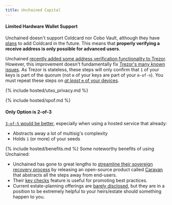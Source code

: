 ```yaml
---
title: Unchained Capital
---
```



#### Limited Hardware Wallet Support
Unchained doesn't support Coldcard nor Cobo Vault, although they have [plans](https://unchained-capital.com/blog/gearing-up-the-caravan/) to add Coldcard in the future.
This means that **properly verifying a receive address is only possible for advanced users**.

Unchained [recently added some address verification functionality to Trezor](https://unchained-capital.com/blog/trezor-and-unchained-make-multisignature-safer/).
However, this improvement doesn't fundamentally fix [Trezor's many known issues](/known-issues/hardware/trezor).
As Trezor is stateless, these steps will only confirm that `1` of your keys is part of the quorum (not `m` of your keys are part of your `m-of-n`).
You must repeat these steps on [*at least* `m` of your devices](/known-issues/verify-receive-address).

{% include hosted/utxo_privacy.md %}

{% include hosted/spof.md %}

#### Only Option is 2-of-3
 [`3-of-5` would be better](/quorum-advanced), especially when using a hosted service that already:
* Abstracts away a lot of multisig's complexity
* Holds `1` (or more) of your seeds

{% include hosted/benefits.md %}
Some noteworthy benefits of using Unchained:
* Unchained has gone to great lengths to [streamline their sovereign recovery process](https://unchained-capital.com/blog/external-spend-workflow/) by releasing an open-source product called [Caravan](https://unchained-capital.github.io/caravan/) that abstracts all the steps away from end-users.
* Their [key checks](https://twitter.com/unchainedcap/status/1217882977717440515) feature is useful for promoting best practices.
* Current estate-planning offerings are [barely disclosed](https://unchained-capital.com/privacy/), but they are in a position to be extremely helpful to your heirs/estate should something happen to you.
